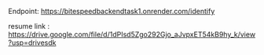 Endpoint: https://bitespeedbackendtask1.onrender.com/identify




resume link : https://drive.google.com/file/d/1dPIsd5Zgo292Gjo_aJvpxET54kB9hy_k/view?usp=drivesdk
